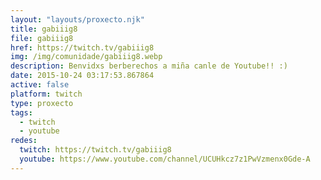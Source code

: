 ```yaml
---
layout: "layouts/proxecto.njk"
title: gabiiig8
file: gabiiig8
href: https://twitch.tv/gabiiig8
img: /img/comunidade/gabiiig8.webp
description: Benvidxs berberechos a miña canle de Youtube!! :)
date: 2015-10-24 03:17:53.867864
active: false
platform: twitch
type: proxecto
tags:
  - twitch
  - youtube
redes:
  twitch: https://twitch.tv/gabiiig8
  youtube: https://www.youtube.com/channel/UCUHkcz7z1PwVzmenx0Gde-A
---
```

